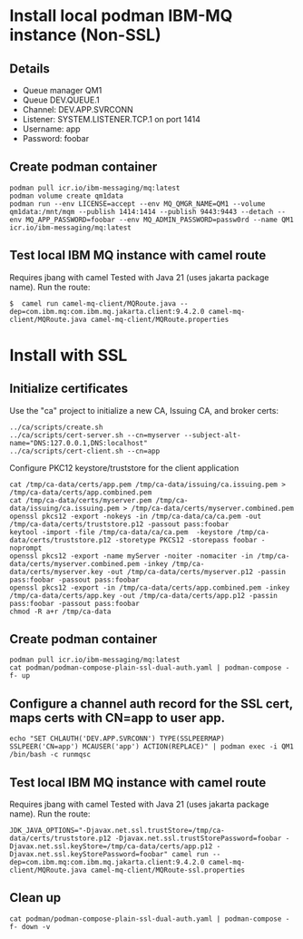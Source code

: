 # Install local podman IBM-MQ instance (Non-SSL)

## Details

* Queue manager QM1
* Queue DEV.QUEUE.1
* Channel: DEV.APP.SVRCONN
* Listener: SYSTEM.LISTENER.TCP.1 on port 1414
* Username: app
* Password: foobar


## Create podman container

```
podman pull icr.io/ibm-messaging/mq:latest
podman volume create qm1data
podman run --env LICENSE=accept --env MQ_QMGR_NAME=QM1 --volume qm1data:/mnt/mqm --publish 1414:1414 --publish 9443:9443 --detach --env MQ_APP_PASSWORD=foobar --env MQ_ADMIN_PASSWORD=passw0rd --name QM1 icr.io/ibm-messaging/mq:latest
```

## Test local IBM MQ instance with camel route

Requires jbang with camel
Tested with Java 21 (uses jakarta package name). Run the route:

```
$  camel run camel-mq-client/MQRoute.java --dep=com.ibm.mq:com.ibm.mq.jakarta.client:9.4.2.0 camel-mq-client/MQRoute.java camel-mq-client/MQRoute.properties
```


# Install with SSL


## Initialize certificates

Use the "ca" project to initialize a new CA, Issuing CA, and broker certs:

```
../ca/scripts/create.sh
../ca/scripts/cert-server.sh --cn=myserver --subject-alt-name="DNS:127.0.0.1,DNS:localhost"
../ca/scripts/cert-client.sh --cn=app
```

Configure PKC12 keystore/truststore for the client application

```
cat /tmp/ca-data/certs/app.pem /tmp/ca-data/issuing/ca.issuing.pem > /tmp/ca-data/certs/app.combined.pem
cat /tmp/ca-data/certs/myserver.pem /tmp/ca-data/issuing/ca.issuing.pem > /tmp/ca-data/certs/myserver.combined.pem
openssl pkcs12 -export -nokeys -in /tmp/ca-data/ca/ca.pem -out /tmp/ca-data/certs/truststore.p12 -passout pass:foobar
keytool -import -file /tmp/ca-data/ca/ca.pem  -keystore /tmp/ca-data/certs/truststore.p12 -storetype PKCS12 -storepass foobar -noprompt
openssl pkcs12 -export -name myServer -noiter -nomaciter -in /tmp/ca-data/certs/myserver.combined.pem -inkey /tmp/ca-data/certs/myserver.key -out /tmp/ca-data/certs/myserver.p12 -passin pass:foobar -passout pass:foobar
openssl pkcs12 -export -in /tmp/ca-data/certs/app.combined.pem -inkey /tmp/ca-data/certs/app.key -out /tmp/ca-data/certs/app.p12 -passin pass:foobar -passout pass:foobar
chmod -R a+r /tmp/ca-data
```

## Create podman container

```
podman pull icr.io/ibm-messaging/mq:latest
cat podman/podman-compose-plain-ssl-dual-auth.yaml | podman-compose -f- up
```

## Configure a channel auth record for the SSL cert, maps certs with CN=app to user app.
```
echo "SET CHLAUTH('DEV.APP.SVRCONN') TYPE(SSLPEERMAP) SSLPEER('CN=app') MCAUSER('app') ACTION(REPLACE)" | podman exec -i QM1 /bin/bash -c runmqsc
```

## Test local IBM MQ instance with camel route

Requires jbang with camel
Tested with Java 21 (uses jakarta package name). Run the route:

```
JDK_JAVA_OPTIONS="-Djavax.net.ssl.trustStore=/tmp/ca-data/certs/truststore.p12 -Djavax.net.ssl.trustStorePassword=foobar -Djavax.net.ssl.keyStore=/tmp/ca-data/certs/app.p12 -Djavax.net.ssl.keyStorePassword=foobar" camel run --dep=com.ibm.mq:com.ibm.mq.jakarta.client:9.4.2.0 camel-mq-client/MQRoute.java camel-mq-client/MQRoute-ssl.properties
```

## Clean up

```
cat podman/podman-compose-plain-ssl-dual-auth.yaml | podman-compose -f- down -v
```
